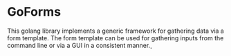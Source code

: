 # GoForms

This golang library implements a generic framework for gathering data via a form template. The form template can be used for gathering inputs from the command line or via a GUI in a consistent manner.¸